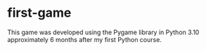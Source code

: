 # first-game
This game was developed using the Pygame library in Python 3.10 approximately 6 months after my first Python course.
